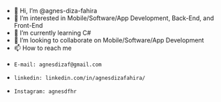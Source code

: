 - 👋 Hi, I’m @agnes-diza-fahira
- 👀 I’m interested in Mobile/Software/App Development, Back-End, and Front-End
- 🌱 I’m currently learning C#
- 💞️ I’m looking to collaborate on Mobile/Software/App Development
- 📫 How to reach me 
-     E-mail: agnesdizaf@gmail.com
-     linkedin: linkedin.com/in/agnesdizafahira/
-     Instagram: agnesdfhr

<!---
agnes-diza-fahira/agnes-diza-fahira is a ✨ special ✨ repository because its `README.md` (this file) appears on your GitHub profile.
You can click the Preview link to take a look at your changes.
--->

